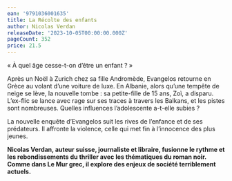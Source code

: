 ```yaml
---
ean: '9791036001635'
title: La Récolte des enfants
author: Nicolas Verdan
releaseDate: '2023-10-05T00:00:00.000Z'
pageCount: 352
price: 21.5
--- 
```


« À quel âge cesse-t-on d’être un enfant ? »

Après un Noël à Zurich chez sa fille Andromède, Evangelos retourne en Grèce au volant d’une voiture de luxe. En Albanie, alors qu’une tempête de neige se lève, la nouvelle tombe : sa petite-fille de 15 ans, Zoì, a disparu. L’ex-flic se lance avec rage sur ses traces à travers les Balkans, et les pistes sont nombreuses. Quelles influences l’adolescente a-t-elle subies ?

La nouvelle enquête d’Evangelos suit les rives de l’enfance et de ses prédateurs. Il affronte la violence, celle qui met fin à l’innocence des plus jeunes.

**Nicolas Verdan, auteur suisse, journaliste et libraire, fusionne le rythme et les rebondissements du thriller avec les thématiques du roman noir. Comme dans Le Mur grec, il explore des enjeux de société terriblement actuels.**
